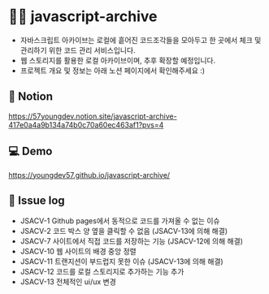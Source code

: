 # 👋🏻 javascript-archive
- 자바스크립트 아카이브는 로컬에 흩어진 코드조각들을 모아두고 한 곳에서 체크 및 관리하기 위한 코드 관리 서비스입니다.
- 웹 스토리지를 활용한 로컬 아카이브이며, 추후 확장할 예정입니다.
- 프로젝트 개요 및 정보는 아래 노션 페이지에서 확인해주세요 :)

## 📘 Notion
https://57youngdev.notion.site/javascript-archive-417e0a4a9b134a74b0c70a60ec463af1?pvs=4

## 💻 Demo
https://youngdev57.github.io/javascript-archive/

## 📔 Issue log
- JSACV-1 Github pages에서 동적으로 코드를 가져올 수 없는 이슈
- JSACV-2 코드 박스 양 옆을 클릭할 수 없음 (JSACV-13에 의해 해결)
- JSACV-7 사이트에서 직접 코드를 저장하는 기능 (JSACV-12에 의해 해결)
- JSACV-10 웹 사이트의 배경 중앙 정렬
- JSACV-11 트랜지션이 부드럽지 못한 이슈 (JSACV-13에 의해 해결)
- JSACV-12 코드를 로컬 스토리지로 추가하는 기능 추가
- JSACV-13 전체적인 ui/ux 변경
